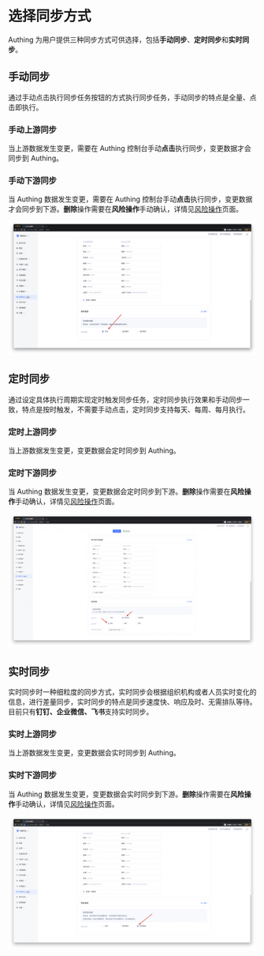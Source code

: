 # 选择同步方式

<LastUpdated/>

Authing 为用户提供三种同步方式可供选择，包括**手动同步**、**定时同步**和**实时同步**。

## 手动同步

通过手动点击执行同步任务按钮的方式执行同步任务，手动同步的特点是全量、点击即执行。


### 手动上游同步

当上游数据发生变更，需要在 Authing 控制台手动**点击**执行同步，变更数据才会同步到 Authing。


### 手动下游同步

当 Authing 数据发生变更，需要在 Authing 控制台手动**点击**执行同步，变更数据才会同步到下游。**删除**操作需要在**风险操作**手动确认，详情见[风险操作](../manual-actions.md)页面。

<img src="../images/syncTypeManual.png"/>

<br/>


## 定时同步

通过设定具体执行周期实现定时触发同步任务，定时同步执行效果和手动同步一致，特点是按时触发，不需要手动点击，定时同步支持每天、每周、每月执行。


### 定时上游同步

当上游数据发生变更，变更数据会定时同步到 Authing。


### 定时下游同步

当 Authing 数据发生变更，变更数据会定时同步到下游。**删除**操作需要在**风险操作**手动确认，详情见[风险操作](../manual-actions.md)页面。

<img src="../images/syncTypeTime.png"/>

<br/>


## 实时同步

实时同步时一种细粒度的同步方式，实时同步会根据组织机构或者人员实时变化的信息，进行差量同步，实时同步的特点是同步速度快、响应及时、无需排队等待。目前只有**钉钉、企业微信、飞书**支持实时同步。


### 实时上游同步

当上游数据发生变更，变更数据会实时同步到 Authing。


### 实时下游同步
当 Authing 数据发生变更，变更数据会实时同步到下游。**删除**操作需要在**风险操作**手动确认，详情见[风险操作](../manual-actions.md)页面。

<img src="../images/syncTypeRealTime.png"/>

<br/>

